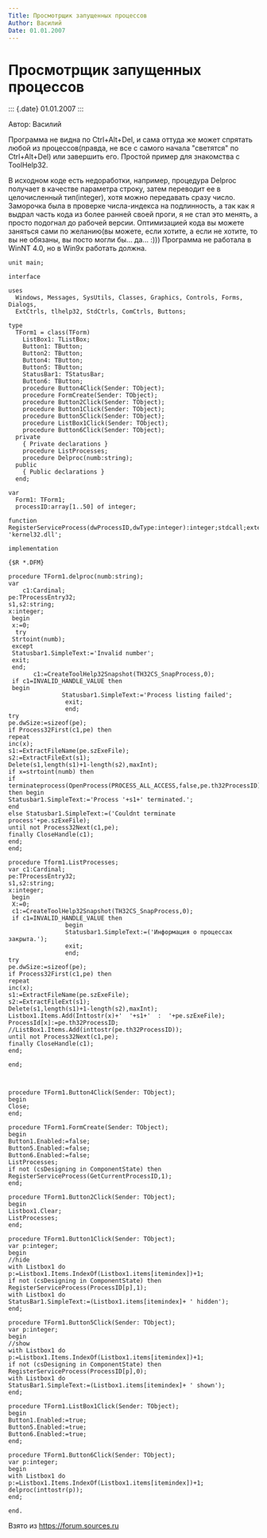 ```yaml
---
Title: Просмотрщик запущенных процессов
Author: Василий
Date: 01.01.2007
---
```


Просмотрщик запущенных процессов
================================

::: {.date}
01.01.2007
:::

Автор: Василий

Программа не видна по Ctrl+Alt+Del, и сама оттуда же может спрятать
любой из процессов(правда, не все с самого начала \"светятся\" по
Ctrl+Alt+Del) или завершить его. Простой пример для знакомства с
ToolHelp32.

В исходном коде есть недоработки, например, процедура Delproc получает в
качестве параметра строку, затем переводит ее в целочисленный
тип(integer), хотя можно передавать сразу число. Заморочка была в
проверке числа-индекса на подлинность, а так как я выдрал часть кода из
более ранней своей проги, я не стал это менять, а просто подогнал до
рабочей версии. Оптимизацией кода вы можете заняться сами по желанию(вы
можете, если хотите, а если не хотите, то вы не обязаны, вы посто могли
бы\... да\... :))) Программа не работала в WinNT 4.0, но в Win9x
работать должна.

    unit main;
     
    interface
     
    uses
      Windows, Messages, SysUtils, Classes, Graphics, Controls, Forms, Dialogs,
      ExtCtrls, tlhelp32, StdCtrls, ComCtrls, Buttons;
     
    type
      TForm1 = class(TForm)
        ListBox1: TListBox;
        Button1: TButton;
        Button2: TButton;
        Button4: TButton;
        Button5: TButton;
        StatusBar1: TStatusBar;
        Button6: TButton;
        procedure Button4Click(Sender: TObject);
        procedure FormCreate(Sender: TObject);
        procedure Button2Click(Sender: TObject);
        procedure Button1Click(Sender: TObject);
        procedure Button5Click(Sender: TObject);
        procedure ListBox1Click(Sender: TObject);
        procedure Button6Click(Sender: TObject);
      private
        { Private declarations }
        procedure ListProcesses;
        procedure Delproc(numb:string);
      public
        { Public declarations }
      end;
     
    var
      Form1: TForm1;
      processID:array[1..50] of integer;
     
    function RegisterServiceProcess(dwProcessID,dwType:integer):integer;stdcall;external 'kernel32.dll';
     
    implementation
     
    {$R *.DFM}
     
    procedure TForm1.delproc(numb:string);
    var
        c1:Cardinal;
    pe:TProcessEntry32;
    s1,s2:string;
    x:integer;
     begin
     x:=0;
      try
     Strtoint(numb);
     except
     Statusbar1.SimpleText:='Invalid number';
     exit;
     end;
           c1:=CreateToolHelp32Snapshot(TH32CS_SnapProcess,0);
     if c1=INVALID_HANDLE_VALUE then
     begin
                   Statusbar1.SimpleText:='Process listing failed';
                    exit;
                    end;
    try
    pe.dwSize:=sizeof(pe);
    if Process32First(c1,pe) then
    repeat
    inc(x);
    s1:=ExtractFileName(pe.szExeFile);
    s2:=ExtractFileExt(s1);
    Delete(s1,length(s1)+1-length(s2),maxInt);
    if x=strtoint(numb) then
    if terminateprocess(OpenProcess(PROCESS_ALL_ACCESS,false,pe.th32ProcessID),1)
    then begin
    Statusbar1.SimpleText:='Process '+s1+' terminated.';
    end
    else Statusbar1.SimpleText:=('Couldnt terminate process'+pe.szExeFile);
    until not Process32Next(c1,pe);
    finally CloseHandle(c1);
    end;
    end;
     
    procedure Tform1.ListProcesses;
    var c1:Cardinal;
    pe:TProcessEntry32;
    s1,s2:string;
    x:integer;
     begin
     X:=0;
     c1:=CreateToolHelp32Snapshot(TH32CS_SnapProcess,0);
     if c1=INVALID_HANDLE_VALUE then
                    begin
                    Statusbar1.SimpleText:=('Информация о процессах закрыта.');
                    exit;
                    end;
    try
    pe.dwSize:=sizeof(pe);
    if Process32First(c1,pe) then
    repeat
    inc(x);
    s1:=ExtractFileName(pe.szExeFile);
    s2:=ExtractFileExt(s1);
    Delete(s1,length(s1)+1-length(s2),maxInt);
    Listbox1.Items.Add(Inttostr(x)+'  '+s1+'  :  '+pe.szExeFile);
    ProcessId[x]:=pe.th32ProcessID;
    //ListBox1.Items.Add(inttostr(pe.th32ProcessID));
    until not Process32Next(c1,pe);
    finally CloseHandle(c1);
    end;
     
    end;
     
     
     
    procedure TForm1.Button4Click(Sender: TObject);
    begin
    Close;
    end;
     
    procedure TForm1.FormCreate(Sender: TObject);
    begin
    Button1.Enabled:=false;
    Button5.Enabled:=false;
    Button6.Enabled:=false;
    ListProcesses;
    if not (csDesigning in ComponentState) then
    RegisterServiceProcess(GetCurrentProcessID,1);
    end;
     
    procedure TForm1.Button2Click(Sender: TObject);
    begin
    Listbox1.Clear;
    ListProcesses;
    end;
     
    procedure TForm1.Button1Click(Sender: TObject);
    var p:integer;
    begin
    //hide
    with Listbox1 do
    p:=Listbox1.Items.IndexOf(Listbox1.items[itemindex])+1;
    if not (csDesigning in ComponentState) then
    RegisterServiceProcess(ProcessID[p],1);
    with Listbox1 do
    StatusBar1.SimpleText:=(Listbox1.items[itemindex]+ ' hidden');
    end;
     
    procedure TForm1.Button5Click(Sender: TObject);
    var p:integer;
    begin
    //show
    with Listbox1 do
    p:=Listbox1.Items.IndexOf(Listbox1.items[itemindex])+1;
    if not (csDesigning in ComponentState) then
    RegisterServiceProcess(ProcessID[p],0);
    with Listbox1 do
    StatusBar1.SimpleText:=(Listbox1.items[itemindex]+ ' shown');
    end;
     
    procedure TForm1.ListBox1Click(Sender: TObject);
    begin
    Button1.Enabled:=true;
    Button5.Enabled:=true;
    Button6.Enabled:=true;
    end;
     
    procedure TForm1.Button6Click(Sender: TObject);
    var p:integer;
    begin
    with Listbox1 do
    p:=Listbox1.Items.IndexOf(Listbox1.items[itemindex])+1;
    delproc(inttostr(p));
    end;
     
    end.

Взято из <https://forum.sources.ru>
